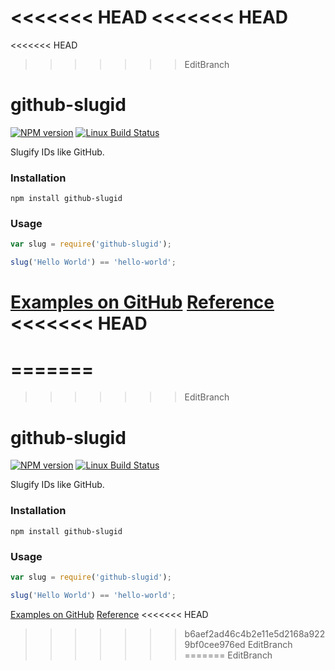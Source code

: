 <<<<<<< HEAD
<<<<<<< HEAD
=======
<<<<<<< HEAD
>>>>>>> EditBranch
# github-slugid

[![NPM version](https://badge.fury.io/js/github-slugid.svg)](http://badge.fury.io/js/github-slugid)
[![Linux Build Status](https://travis-ci.org/SamyPesse/github-slugid.png?branch=master)](https://travis-ci.org/SamyPesse/github-slugid)

Slugify IDs like GitHub.

### Installation

```
npm install github-slugid
```

### Usage

```js
var slug = require('github-slugid');

slug('Hello World') == 'hello-world';
```

[Examples on GitHub](https://gist.github.com/SamyPesse/b3594cc813f026b3fd42)
[Reference](https://github.com/jch/html-pipeline/blob/master/lib/html/pipeline/toc_filter.rb)
<<<<<<< HEAD
=======
=======
=======
>>>>>>> EditBranch
# github-slugid

[![NPM version](https://badge.fury.io/js/github-slugid.svg)](http://badge.fury.io/js/github-slugid)
[![Linux Build Status](https://travis-ci.org/SamyPesse/github-slugid.png?branch=master)](https://travis-ci.org/SamyPesse/github-slugid)

Slugify IDs like GitHub.

### Installation

```
npm install github-slugid
```

### Usage

```js
var slug = require('github-slugid');

slug('Hello World') == 'hello-world';
```

[Examples on GitHub](https://gist.github.com/SamyPesse/b3594cc813f026b3fd42)
[Reference](https://github.com/jch/html-pipeline/blob/master/lib/html/pipeline/toc_filter.rb)
<<<<<<< HEAD
>>>>>>> b6aef2ad46c4b2e11e5d2168a9229bf0cee976ed
>>>>>>> EditBranch
=======
>>>>>>> EditBranch
